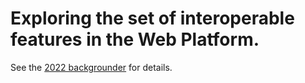 # Exploring the set of interoperable features in the Web Platform.

See the [2022 backgrounder](2022-backgrounder.md) for details.